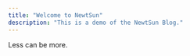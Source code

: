 ```yaml
---
title: "Welcome to NewtSun"
description: "This is a demo of the NewtSun Blog."
---
```


Less can be more.

